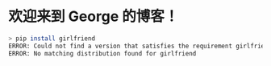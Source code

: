 # **欢迎来到 George 的博客！**

<!-- termynal: {"prompt_literal_start": [">"], title: It's (almost) Valentine's Day!}-->

```sh
> pip install girlfriend
ERROR: Could not find a version that satisfies the requirement girlfriend (from versions: none)
ERROR: No matching distribution found for girlfriend
```